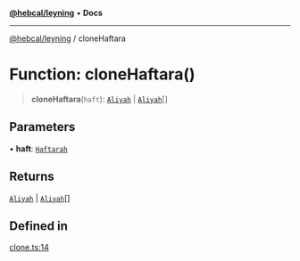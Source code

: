[**@hebcal/leyning**](../README.md) • **Docs**

***

[@hebcal/leyning](../globals.md) / cloneHaftara

# Function: cloneHaftara()

> **cloneHaftara**(`haft`): [`Aliyah`](../type-aliases/Aliyah.md) \| [`Aliyah`](../type-aliases/Aliyah.md)[]

## Parameters

• **haft**: [`Haftarah`](../type-aliases/Haftarah.md)

## Returns

[`Aliyah`](../type-aliases/Aliyah.md) \| [`Aliyah`](../type-aliases/Aliyah.md)[]

## Defined in

[clone.ts:14](https://github.com/hebcal/hebcal-leyning/blob/40b5eb1606b3ea086311ad0bbcf740bb6031ecb8/src/clone.ts#L14)
